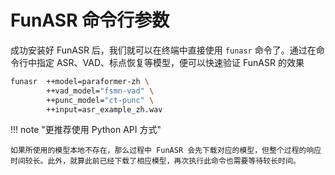 # FunASR 命令行参数

成功安装好 FunASR 后，我们就可以在终端中直接使用 `funasr` 命令了。通过在命令行中指定 ASR、VAD、标点恢复等模型，便可以快速验证 FunASR 的效果

```bash linenums="1"
funasr  ++model=paraformer-zh \
        ++vad_model="fsmn-vad" \
        ++punc_model="ct-punc" \
        ++input=asr_example_zh.wav
```

!!! note "更推荐使用 Python API 方式"

    如果所使用的模型本地不存在，那么过程中 FunASR 会先下载对应的模型，但整个过程的响应时间较长。此外，就算此前已经下载了相应模型，再次执行此命令也需要等待较长时间。
